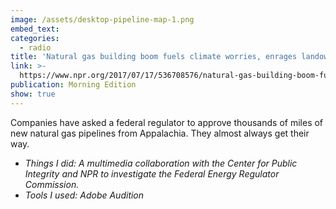 ```yaml
---
image: /assets/desktop-pipeline-map-1.png
embed_text:
categories:
  - radio
title: 'Natural gas building boom fuels climate worries, enrages landowners'
link: >-
  https://www.npr.org/2017/07/17/536708576/natural-gas-building-boom-fuels-climate-worries-enrages-landowners
publication: Morning Edition
show: true
---
```


Companies have asked a federal regulator to approve thousands of miles of new natural gas pipelines from Appalachia. They almost always get their way.

* *Things I did: A multimedia collaboration&nbsp;*with the Center for Public Integrity and NPR*&nbsp;to investigate the Federal Energy Regulator Commission.*
* *Tools I used: Adobe Audition*